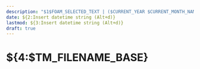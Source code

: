 ```yaml
---
description: "$1$FOAM_SELECTED_TEXT | ($CURRENT_YEAR $CURRENT_MONTH_NAME $CURRENT_DATE $CURRENT_DAY_NAME)"
date: ${2:Insert datetime string (Alt+d)}
lastmod: ${3:Insert datetime string (Alt+d)}
draft: true
---
```


# ${4:$TM_FILENAME_BASE}
